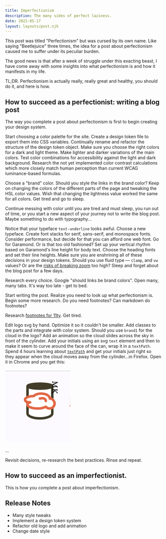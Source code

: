 ```yaml
---
title: Imperfectionism
description: The many sides of perfect laziness.
date: 2022-05-17
layout: layouts/post.njk
---
```


This post was titled "Perfectionism" but was cursed by its own name. Like saying "Beetlejuice" three times, the idea for a post about perfectionism caused me to suffer under its peculiar burden.

The good news is that after a week of struggle under this exacting beast, I have come away with some insights into what perfectionism is and how it manifests in my life.

TL;DR. Perfectionism is actually really, really great and healthy, you should do it, and here is how.

## How to succeed as a perfectionist: writing a blog post

The way you complete a post about perfectionism is first to begin creating your design system.

Start choosing a color palette for the site. Create a design token file to export them into CSS variables. Continually rename and refactor the structure of the design token object. Make sure you choose the right colors for a dark and light theme. Make lighter and darker variations of the main colors. Test color combinations for accessibility against the light and dark background. Research the not yet implemented color contrast calculations which more closely match human perception than current WCAG luminance-based formulas.

Choose a "brand" color. Should you style the links in the brand color? Keep on changing the colors of the different parts of the page and tweaking the HSL color values. Wish that changing the lightness value worked the same for all colors. Get tired and go to sleep.

Continue messing with color until you are tired and must sleep, you run out of time, or you start a new aspect of your journey not to write the blog post. Maybe something to do with typography...

Notice that your typeface `text-underline` looks awful. Choose a new typeface. Create font stacks for serif, sans-serif, and monospace fonts. Consider performance, but decide for that you can afford one web font. Go for Garamond. Or is that too old fashioned? Set up your vertical rhythm based on Garamond's line height for body text. Choose the heading fonts and set their line heights. Make sure you are enshrining all of these decisions in your design tokens. Should you use fluid type &mdash; `clamp`, and `vw` values? Or are the [risks of breaking zoom](https://adrianroselli.com/2019/12/responsive-type-and-zoom.html) too high? Sleep and forget about the blog post for a few days.

Research every choice. Google "should links be brand colors". Open many, many tabs. It's way too late - get to bed.

Start writing the post. Realize you need to look up what perfectionism is. Begin some more research. Do you need footnotes? Can markdown do footnotes?

Research [footnotes for 11ty](https://kittygiraudel.com/2020/12/02/footnotes-in-11ty/). Get tired.

Edit logo svg by hand. Optimize it so it couldn't be smaller. Add classes to the parts and integrate with color system. Should you use `brand1` for the cloud in the logo? Add an animation so the cloud slides across the sky in front of the cylinder. Add your initials using an svg `text` element and then to make it seem to curve around the face of the can, wrap it in a `textPath`. Spend 4 hours learning about [`textPath`](https://developer.mozilla.org/en-US/docs/Web/SVG/Element/textPath) and get your initials just right so they appear when the cloud moves away from the cylinder...in Firefox. Open it in Chrome and you get this:

![A logo of a can shape with an orange cloud shape in front and the letters MK sideways and off the corner](/img/textpath-bug@2x.png)

...

Revisit decisions, re-research the best practices. Rinse and repeat.

## How to succeed as an imperfectionist.

This is how you complete a post about imperfectionism.

## Release Notes

- Many style tweaks
- Implement a design token system
- Refactor old logo and add animation
- Change date style
